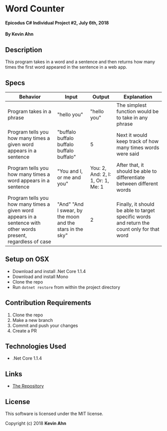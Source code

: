 # Word Counter

#### Epicodus C# Individual Project #2, July 6th, 2018

#### By Kevin Ahn

## Description

This program takes in a word and a sentence and then returns how many times the first word appeared in the sentence in a web app.

## Specs

| Behavior | Input | Output | Explanation |
|----------|-------|--------|-------------|
| Program takes in a phrase | "hello you" | "hello you" | The simplest function would be to take in any phrase
| Program tells you how many times a given word appears in a sentence | "buffalo buffalo buffalo buffalo buffalo" | 5 | Next it would keep track of how many times words were said
| Program tells you how many times a word appears in a sentence | "You and I, or me and you" | You: 2, And: 2, I: 1, Or: 1, Me: 1  | After that, it should be able to differentiate between different words
| Program tells you how many times a given word appears in a sentence with other words present, regardless of case | "And" "And I swear, by the moon and the stars in the sky" | 2 | Finally, it should be able to target specific words and return the count only for that word

## Setup on OSX

* Download and install .Net Core 1.1.4
* Download and install Mono
* Clone the repo
* Run `dotnet restore` from within the project directory

## Contribution Requirements

1. Clone the repo
1. Make a new branch
1. Commit and push your changes
1. Create a PR

## Technologies Used

* .Net Core 1.1.4

## Links

* [The Repository](https://github.com/kevinahn7/word-counter-2)

## License

This software is licensed under the MIT license.

Copyright (c) 2018 **Kevin Ahn**